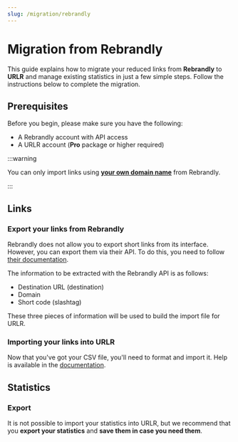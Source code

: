 ```yaml
---
slug: /migration/rebrandly
---
```


# Migration from Rebrandly

This guide explains how to migrate your reduced links from **Rebrandly** to **URLR** and manage existing statistics in just a few simple steps. Follow the instructions below to complete the migration.

## Prerequisites

Before you begin, please make sure you have the following:

- A Rebrandly account with API access
- A URLR account (**Pro** package or higher required)

:::warning

You can only import links using [**your own domain name**](https://support.rebrandly.com/hc/en-us/articles/224917167-What-is-a-Custom-Branded-Domain-Name) from Rebrandly.

:::

## Links

### Export your links from Rebrandly

Rebrandly does not allow you to export short links from its interface. However, you can export them via their API. To do this, you need to follow [their documentation](https://developers.rebrandly.com/recipes/export-links-to-csv).

The information to be extracted with the Rebrandly API is as follows:

- Destination URL (destination)
- Domain
- Short code (slashtag)

These three pieces of information will be used to build the import file for URLR.

### Importing your links into URLR

Now that you've got your CSV file, you'll need to format and import it. Help is available in the [documentation](/en/docs/imports/links.md).

## Statistics

### Export

It is not possible to import your statistics into URLR, but we recommend that you **export your statistics** and **save them in case you need them**.